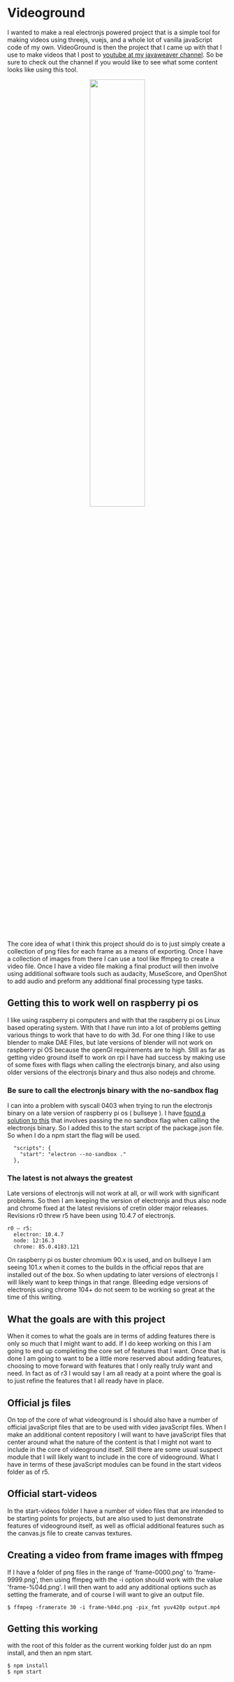 ﻿# Videoground

I wanted to make a real electronjs powered project that is a simple tool for making videos using threejs, vuejs, and a whole lot of vanilla javaScript code of my own. VideoGround is then the project that I came up with that I use to make videos that I post to [youtube at my javaweaver channel](https://www.youtube.com/user/javaweaver). So be sure to check out the channel if you would like to see what some content looks like using this tool.

<div align="center">
      <a href="https://www.youtube.com/watch?v=Mq37hBHx-Qc">
         <img src="https://img.youtube.com/vi/Mq37hBHx-Qc/0.jpg" style="width:50%;">
      </a>
</div>

The core idea of what I think this project should do is to just simply create a collection of png files for each frame as a means of exporting. Once I have a collection of images from there I can use a tool like ffmpeg to create a video file. Once I have a video file making a final product will then involve using additional software tools such as audacity, MuseScore, and OpenShot to add audio and preform any additional final processing type tasks.

## Getting this to work well on raspberry pi os

I like using raspberry pi computers and with that the raspberry pi os Linux based operating system. With that I have run into a lot of problems getting various things to work that have to do with 3d. For one thing I like to use blender to make DAE Files, but late versions of blender will not work on raspberry pi OS because the openGl requirements are to high. Still as far as getting video ground itself to work on rpi I have had success by making use of some fixes with flags when calling the electronjs binary, and also using older versions of the electronjs binary and thus also nodejs and chrome.

### Be sure to call the electronjs binary with the no-sandbox flag

I can into a problem with syscall 0403 when trying to run the electronjs binary on a late version of raspberry pi os \( bullseye \). I have [found a solution to this](https://github.com/electron/fiddle/issues/900) that involves passing the no sandbox flag when calling the electronjs binary. So I added this to the start script of the package.json file. So when I do a npm start the flag will be used.


```
  "scripts": {
    "start": "electron --no-sandbox ."
  },
```

### The latest is not always the greatest

Late versions of electronjs will not work at all, or will work with significant problems. So then I am keeping the version of electronjs and thus also node and chrome fixed at the latest revisions of cretin older major releases. Revisions r0 threw r5 have been using 10.4.7 of electronjs.

```
r0 – r5:
  electron: 10.4.7
  node: 12:16.3
  chrome: 85.0.4183.121
```

On raspberry pi os buster chromium 90.x is used, and on bullseye I am seeing 101.x when it comes to the builds in the official repos that are installed out of the box. So when updating to later versions of electronjs I will likely want to keep things in that range. Bleeding edge versions of electronjs using chrome 104+ do not seem to be working so great at the time of this writing.


## What the goals are with this project

When it comes to what the goals are in terms of adding features there is only so much that I might want to add. If I do keep working on this I am going to end up completing the core set of features that I want. Once that is done I am going to want to be a little more reserved about adding features, choosing to move forward with features that I only really truly want and need. In fact as of r3 I would say I am all ready at a point where the goal is to just refine the features that I all ready have in place.

## Official js files

On top of the core of what videoground is I should also have a number of official javaScript files that are to be used with video javaScript files. When I make an additional content repository I will want to have javaScript files that center around what the nature of the content is that I might not want to include in the core of videoground itself. Still there are some usual suspect module that I will likely want to include in the core of videoground. What I have in terms of these javaScript modules can be found in the start videos folder as of r5.

## Official start-videos

In the start-videos folder I have a number of video files that are intended to be starting points for projects, but are also used to just demonstrate features of videoground itself, as well as official additional features such as the canvas.js file to create canvas textures.

## Creating a video from frame images with ffmpeg

If I have a folder of png files in the range of 'frame-0000.png' to 'frame-9999.png', then using ffmpeg with the -i option should work with the value 'frame-%04d.png'. I will then want to add any additional options such as setting the framerate, and of course I will want to give an output file.

```
$ ffmpeg -framerate 30 -i frame-%04d.png -pix_fmt yuv420p output.mp4
```

## Getting this working

with the root of this folder as the current working folder just do an npm install, and then an npm start.

```
$ npm install
$ npm start
```

